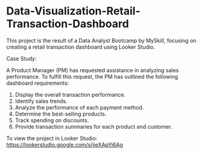 # Data-Visualization-Retail-Transaction-Dashboard
This project is the result of a Data Analyst Bootcamp by MySkill, focusing on creating a retail transaction dashboard using Looker Studio.

Case Study:

A Product Manager (PM) has requested assistance in analyzing sales performance. To fulfill this request, the PM has outlined the following dashboard requirements:
1. Display the overall transaction performance.
2. Identify sales trends.
3. Analyze the performance of each payment method.
4. Determine the best-selling products.
5. Track spending on discounts.
6. Provide transaction summaries for each product and customer.

To view the project in Looker Studio: https://lookerstudio.google.com/s/jieXApYi6Ag
